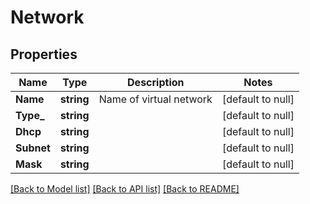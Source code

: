 # Network

## Properties
Name | Type | Description | Notes
------------ | ------------- | ------------- | -------------
**Name** | **string** | Name of virtual network | [default to null]
**Type_** | **string** |  | [default to null]
**Dhcp** | **string** |  | [default to null]
**Subnet** | **string** |  | [default to null]
**Mask** | **string** |  | [default to null]

[[Back to Model list]](README.md#documentation-for-models) [[Back to API list]](README.md#documentation-for-api-endpoints) [[Back to README]](README.md)


